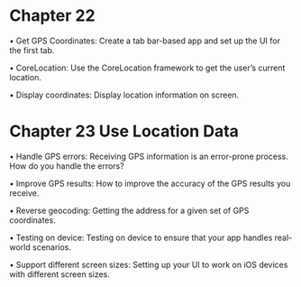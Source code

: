 # Chapter 22
• Get GPS Coordinates: Create a tab bar-based app and set up the UI for the first tab.

• CoreLocation: Use the CoreLocation framework to get the user’s current location.

• Display coordinates: Display location information on screen.

# Chapter 23 Use Location Data

• Handle GPS errors: Receiving GPS information is an error-prone process. How do you handle the errors?

• Improve GPS results: How to improve the accuracy of the GPS results you receive.

• Reverse geocoding: Getting the address for a given set of GPS coordinates.

• Testing on device: Testing on device to ensure that your app handles real-world
scenarios.

• Support different screen sizes: Setting up your UI to work on iOS devices with different screen sizes.
